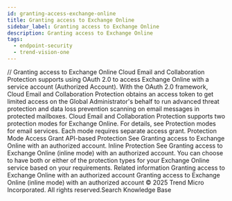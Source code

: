 ```yaml
---
id: granting-access-exchange-online
title: Granting access to Exchange Online
sidebar_label: Granting access to Exchange Online
description: Granting access to Exchange Online
tags:
  - endpoint-security
  - trend-vision-one
---
```


/*<![CDATA[*/ $('#title').html($('meta[name=map-description]').attr('content')); /*]]>*/ Granting access to Exchange Online Cloud Email and Collaboration Protection supports using OAuth 2.0 to access Exchange Online with a service account (Authorized Account). With the OAuth 2.0 framework, Cloud Email and Collaboration Protection obtains an access token to get limited access on the Global Administrator's behalf to run advanced threat protection and data loss prevention scanning on email messages in protected mailboxes. Cloud Email and Collaboration Protection supports two protection modes for Exchange Online. For details, see Protection modes for email services. Each mode requires separate access grant. Protection Mode Access Grant API-based Protection See Granting access to Exchange Online with an authorized account. Inline Protection See Granting access to Exchange Online (inline mode) with an authorized account. You can choose to have both or either of the protection types for your Exchange Online service based on your requirements. Related information Granting access to Exchange Online with an authorized account Granting access to Exchange Online (inline mode) with an authorized account © 2025 Trend Micro Incorporated. All rights reserved.Search Knowledge Base